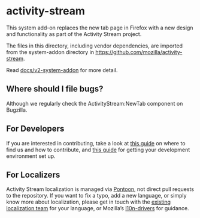 # activity-stream

This system add-on replaces the new tab page in Firefox with a new design and
functionality as part of the Activity Stream project.

The files in this directory, including vendor dependencies, are imported from the
system-addon directory in https://github.com/mozilla/activity-stream.

Read [docs/v2-system-addon](https://github.com/mozilla/activity-stream/tree/master/docs/v2-system-addon/1.GETTING_STARTED.md) for more detail.

## Where should I file bugs?

Although we regularly check the ActivityStream:NewTab component on Bugzilla.

## For Developers

If you are interested in contributing, take a look at [this guide](contributing.md) on where to find us and how to contribute,
and [this guide](docs/v2-system-addon/1.GETTING_STARTED.md) for getting your development environment set up.

## For Localizers

Activity Stream localization is managed via [Pontoon](https://pontoon.mozilla.org/projects/activity-stream-new-tab/), not direct pull requests to the repository. If you want to fix a typo, add a new language, or simply know more about localization, please get in touch with the [existing localization team](https://pontoon.mozilla.org/teams/) for your language, or Mozilla’s [l10n-drivers](https://wiki.mozilla.org/L10n:Mozilla_Team#Mozilla_Corporation) for guidance.

